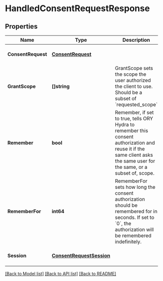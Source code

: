 # HandledConsentRequestResponse

## Properties
Name | Type | Description | Notes
------------ | ------------- | ------------- | -------------
**ConsentRequest** | [**ConsentRequest**](consentRequest.md) |  | [optional] [default to null]
**GrantScope** | **[]string** | GrantScope sets the scope the user authorized the client to use. Should be a subset of &#x60;requested_scope&#x60; | [optional] [default to null]
**Remember** | **bool** | Remember, if set to true, tells ORY Hydra to remember this consent authorization and reuse it if the same client asks the same user for the same, or a subset of, scope. | [optional] [default to null]
**RememberFor** | **int64** | RememberFor sets how long the consent authorization should be remembered for in seconds. If set to &#x60;0&#x60;, the authorization will be remembered indefinitely. | [optional] [default to null]
**Session** | [**ConsentRequestSession**](consentRequestSession.md) |  | [optional] [default to null]

[[Back to Model list]](../README.md#documentation-for-models) [[Back to API list]](../README.md#documentation-for-api-endpoints) [[Back to README]](../README.md)


